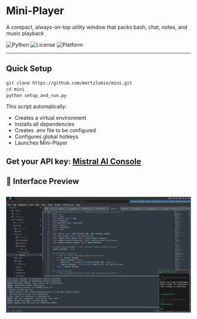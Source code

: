 # Mini-Player

A compact, always-on-top utility window that packs bash, chat, notes, and music playback 

![Python](https://img.shields.io/badge/python-3.7+-blue.svg)
![License](https://img.shields.io/badge/license-MIT-green.svg)
![Platform](https://img.shields.io/badge/platform-Windows%20%7C%20macOS%20%7C%20Linux-lightgrey.svg)

---

## Quick Setup

```bash
git clone https://github.com/mertzlumio/mini.git
cd mini
python setup_and_run.py
```

This script automatically:
- Creates a virtual environment
- Installs all dependencies
- Creates .env file to be configured
- Configures global hotkeys
- Launches Mini-Player

Get your API key: [Mistral AI Console](https://console.mistral.ai/)
---

## 🎨 Interface Preview

![Mini-Player Console Interface](/screenshots/screenshot_20250810_202552.png)
---


